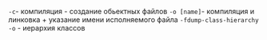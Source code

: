 

` -с `- компиляция - создание обьектных файлов
` -о [name] `- компиляция и линковка + указание имени исполняемого файла
` -fdump-class-hierarchy  -o ` - иерархия классов